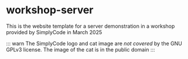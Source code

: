 # workshop-server
This is the website template for a server demonstration in a workshop provided by SimplyCode in March 2025

::: warn
The SimplyCode logo and cat image are *not covered* by the GNU GPLv3 license. The image of the cat is in the public domain
:::
